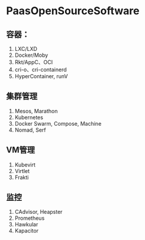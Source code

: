 # PaasOpenSourceSoftware

## 容器：
1. LXC/LXD  
2. Docker/Moby  
3. Rkt/AppC、OCI  
4. cri-o、cri-containerd  
5. HyperContainer, runV  
## 集群管理
1. Mesos, Marathon  
2. Kubernetes  
3. Docker Swarm, Compose, Machine  
4. Nomad, Serf  
## VM管理
1. Kubevirt  
2. Virtlet  
3. Frakti  
## 监控
1. CAdvisor, Heapster  
2. Prometheus  
3. Hawkular  
4. Kapacitor  
